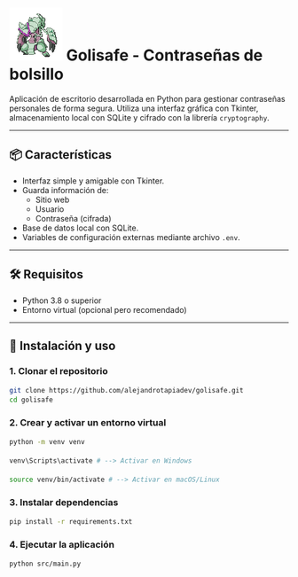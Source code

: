 # ![Vista previa del proyecto](assets/gifs/dflvh2b-b6b090a2-e2f1-4fe1-ac60-422c9d0de526.gif) Golisafe - Contraseñas de bolsillo

Aplicación de escritorio desarrollada en Python para gestionar contraseñas personales de forma segura. Utiliza una interfaz gráfica con Tkinter, almacenamiento local con SQLite y cifrado con la librería `cryptography`.

---

## 📦 Características

- Interfaz simple y amigable con Tkinter.
- Guarda información de:
  - Sitio web
  - Usuario
  - Contraseña (cifrada)
- Base de datos local con SQLite.
- Variables de configuración externas mediante archivo `.env`.

---

## 🛠️ Requisitos

- Python 3.8 o superior
- Entorno virtual (opcional pero recomendado)

---

## 🚀 Instalación y uso

### 1. Clonar el repositorio

```bash
git clone https://github.com/alejandrotapiadev/golisafe.git
cd golisafe
```
### 2. Crear y activar un entorno virtual

```bash
python -m venv venv 

venv\Scripts\activate # --> Activar en Windows

source venv/bin/activate # --> Activar en macOS/Linux 
```
### 3. Instalar dependencias

```bash
pip install -r requirements.txt
```

### 4. Ejecutar la aplicación

```bash
python src/main.py
```
